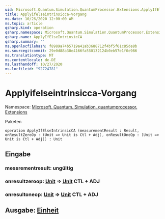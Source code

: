 ```yaml
---
uid: Microsoft.Quantum.Simulation.QuantumProcessor.Extensions.ApplyIfElseIntrinsicCA
title: Applyifelseintrinsicca-Vorgang
ms.date: 10/26/2020 12:00:00 AM
ms.topic: article
qsharp.kind: operation
qsharp.namespace: Microsoft.Quantum.Simulation.QuantumProcessor.Extensions
qsharp.name: ApplyIfElseIntrinsicCA
qsharp.summary: ''
ms.openlocfilehash: f8989a74b5719a41ab3688712f4bf5f61c85de8b
ms.sourcegitcommit: 29e0d88a30e4166fa580132124b0eb57e1f0e986
ms.translationtype: MT
ms.contentlocale: de-DE
ms.lasthandoff: 10/27/2020
ms.locfileid: "92724781"
---
```

# <a name="applyifelseintrinsicca-operation"></a>Applyifelseintrinsicca-Vorgang

Namespace: [Microsoft. Quantum. Simulation. quantumprocessor. Extensions](xref:Microsoft.Quantum.Simulation.QuantumProcessor.Extensions)

Paketen [](https://nuget.org/packages/)




```qsharp
operation ApplyIfElseIntrinsicCA (measurementResult : Result, onResultZeroOp : (Unit => Unit is Ctl + Adj), onResultOneOp : (Unit => Unit is Ctl + Adj)) : Unit
```


## <a name="input"></a>Eingabe

### <a name="measurementresult--__invalidresult__"></a>messrementresult: __ungültig <Result>__




### <a name="onresultzeroop--unit--unit-ctl--adj"></a>onresultzeroop: [Unit](xref:microsoft.quantum.lang-ref.unit) => [Unit](xref:microsoft.quantum.lang-ref.unit) CTL + ADJ




### <a name="onresultoneop--unit--unit-ctl--adj"></a>onresultoneop: [Unit](xref:microsoft.quantum.lang-ref.unit) => [Unit](xref:microsoft.quantum.lang-ref.unit) CTL + ADJ





## <a name="output--unit"></a>Ausgabe: [Einheit](xref:microsoft.quantum.lang-ref.unit)

